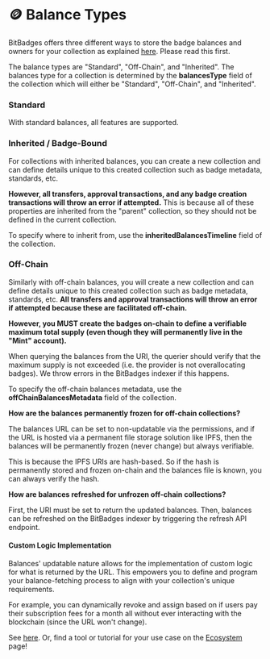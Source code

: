 # 🪙 Balance Types

BitBadges offers three different ways to store the badge balances and owners for your collection as explained [here](../../overview/concepts/balances-types.md). Please read this first.

The balance types are "Standard", "Off-Chain", and "Inherited". The balances type for a collection is determined by the **balancesType** field of the collection which will either be "Standard", "Off-Chain", and "Inherited".

### Standard

With standard balances, all features are supported.&#x20;

### Inherited / Badge-Bound

For collections with inherited balances, you can create a new collection and can define details unique to this created collection such as badge metadata, standards, etc.&#x20;

**However, all transfers, approval transactions, and any badge creation transactions will throw an error if attempted.** This is because all of these properties are inherited from the "parent" collection, so they should not be defined in the current collection.

To specify where to inherit from, use the **inheritedBalancesTimeline** field of the collection.

### Off-Chain

Similarly with off-chain balances, you will create a new collection and can define details unique to this created collection such as badge metadata, standards, etc. **All transfers and approval transactions will throw an error if attempted because these are facilitated off-chain.**

**However, you MUST create the badges on-chain to define a verifiable maximum total supply (even though they will permanently live in the "Mint" account).**&#x20;

When querying the balances from the URI, the querier should verify that the maximum supply is not exceeded (i.e. the provider is not overallocating badges). We throw errors in the BitBadges indexer if this happens.

To specify the off-chain balances metadata, use the **offChainBalancesMetadata** field of the collection.

**How are the balances permanently frozen for off-chain collections?**

The balances URL can be set to non-updatable via the permissions, and if the URL is hosted via a permanent file storage solution like IPFS, then the balances will be permanently frozen (never change) but always verifiable.&#x20;

This is because the IPFS URIs are hash-based. So if the hash is permanently stored and frozen on-chain and the balances file is known, you can always verify the hash.

**How are balances refreshed for unfrozen off-chain collections?**

First, the URI must be set to return the updated balances. Then, balances can be refreshed on the BitBadges indexer by triggering the refresh API endpoint.

#### Custom Logic Implementation

Balances' updatable nature allows for the implementation of custom logic for what is returned by the URL. This empowers you to define and program your balance-fetching process to align with your collection's unique requirements.&#x20;

For example, you can dynamically revoke and assign based on if users pay their subscription fees for a month all without ever interacting with the blockchain (since the URL won't change).

See [here](../tutorials/create-a-collection-with-off-chain-balances.md). Or, find a tool or tutorial for your use case on the [Ecosystem ](../../overview/ecosystem.md)page!

